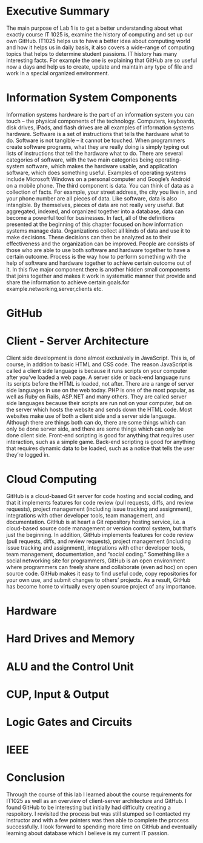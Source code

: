 # Executive Summary 
The main purpose of Lab 1 is to get a better understanding about what exactly course IT 1025 is, examine the history of computing and set up our own GitHub. IT1025 helps us to have a better idea about computing world and how it helps us in daily basis, it also covers a wide-range of computing topics that helps to determine student passions. IT history has many interesting facts. For example the one is explaining that GitHub are so useful now a days and help us to create, update and maintain any type of file and work in a special organized environment.

# Information System Components
Information systems hardware is the part of an information system you can touch – the physical components of the technology. Computers, keyboards, disk drives, iPads, and flash drives are all examples of information systems hardware.
Software is a set of instructions that tells the hardware what to do. Software is not tangible – it cannot be touched. When programmers create software programs, what they are really doing is simply typing out lists of instructions that tell the hardware what to do. There are several categories of software, with the two main categories being operating-system software, which makes the hardware usable, and application software, which does something useful. Examples of operating systems include Microsoft Windows on a personal computer and Google’s Android on a mobile phone. 
The third component is data. You can think of data as a collection of facts. For example, your street address, the city you live in, and your phone number are all pieces of data. Like software, data is also intangible. By themselves, pieces of data are not really very useful. But aggregated, indexed, and organized together into a database, data can become a powerful tool for businesses. In fact, all of the definitions presented at the beginning of this chapter focused on how information systems manage data. Organizations collect all kinds of data and use it to make decisions. These decisions can then be analyzed as to their effectiveness and the organization can be improved. 
People are consists of those who are able to use both software and hardware together to have a certain outcome.
Process is the way how to perform something with the help of software and hardware together to achieve certain outcome out of it.
In this five major component there is another hidden small components that joins together and makes it work in systematic manner that provide and share the information to achieve certain goals.for example.networking,server,clients etc.
# GitHub
# Client - Server Architecture
Client side development is done almost exclusively in JavaScript. This is, of course, in addition to basic HTML and CSS code. The reason JavaScript is called a client side language is because it runs scripts on your computer after you’ve loaded a web page.
A server side or back-end language runs its scripts before the HTML is loaded, not after.
There are a range of server side languages in use on the web today. PHP is one of the most popular, as well as Ruby on Rails, ASP.NET and many others. They are called server side languages because their scripts are run not on your computer, but on the server which hosts the website and sends down the HTML code.
Most websites make use of both a client side and a server side language. Although there are things both can do, there are some things which can only be done server side, and there are some things which can only be done client side.
Front-end scripting is good for anything that requires user interaction, such as a simple game. Back-end scripting is good for anything that requires dynamic data to be loaded, such as a notice that tells the user they’re logged in.
# Cloud Computing
GitHub is a cloud-based Git server for code hosting and social coding, and that it implements features for code review (pull requests, diffs, and review requests), project management (including issue tracking and assignment), integrations with other developer tools, team management, and documentation.
GitHub is at heart a Git repository hosting service, i.e. a cloud-based source code management or version control system, but that’s just the beginning. In addition, GitHub implements features for code review (pull requests, diffs, and review requests), project management (including issue tracking and assignment), integrations with other developer tools, team management, documentation, and “social coding.”
Something like a social networking site for programmers, GitHub is an open environment where programmers can freely share and collaborate (even ad hoc) on open source code. GitHub makes it easy to find useful code, copy repositories for your own use, and submit changes to others’ projects. As a result, GitHub has become home to virtually every open source project of any importance.
# Hardware
# Hard Drives and Memory
# ALU and the Control Unit
# CUP, Input & Output
# Logic Gates and Circuits
# IEEE

# Conclusion

Through the course of this lab I learned about the course requirements for IT1025 as well as an overview of client-server architecture and GitHub.  I found GitHub to be interesting but initially had difficulty creating a respoitory.  I revisited the process but was still stumped so I contacted my instructor and with a few pointers was then able to complete the process successfully. I look forward to spending more time on GitHub and eventually learning about database which I believe is my current IT passion.
